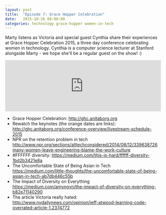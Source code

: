 ```yaml
---
layout: post
title:  "Episode 7: Grace Hopper Celebration"
date:   2015-10-26 08:00:00
categories: technology grace-hopper women-in-tech
---
```


Marty listens as Victoria and special guest Cynthia share their experiences at Grace Hopper Celebration 2015, a three day conference celebrating women in technology. Cynthia is a computer science lecturer at Stanford alongside Marty - we hope she'll be a regular guest on the show! :)

<iframe width="100%" height="166" scrolling="no" frameborder="no" src="https://w.soundcloud.com/player/?url=https%3A//api.soundcloud.com/tracks/230116063&amp;color=ff5500&amp;auto_play=false&amp;hide_related=false&amp;show_comments=true&amp;show_user=true&amp;show_reposts=false"></iframe>

- Grace Hopper Celebration: http://ghc.anitaborg.org
- Rewatch the keynotes (the orange dates are links): http://ghc.anitaborg.org/conference-overview/livestream-schedule-2015 
- NPR on the retention problem in tech http://www.npr.org/sections/alltechconsidered/2014/08/12/339638726many-women-leave-engineering-blame-the-work-culture
- #FFFFFF diversity: https://medium.com/this-is-hard/ffffff-diversity-1bd2b3421e8a
- The Uncomfortable State of Being Asian in Tech https://medium.com/little-thoughts/the-uncomfortable-state-of-being-asian-in-tech-ab7db446c55b
- The Impact of Diversity on Everything https://medium.com/amyngyn/the-impact-of-diversity-on-everything-b82e71140290
- The article Victoria really hated: http://www.nydailynews.com/opinion/jeff-atwood-learning-code-overrated-article-1.2374772


